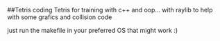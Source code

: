 ##Tetris
coding Tetris for training with c++ and oop... with raylib to help with some grafics and collision code

just run the makefile in your preferred OS that might work :)
